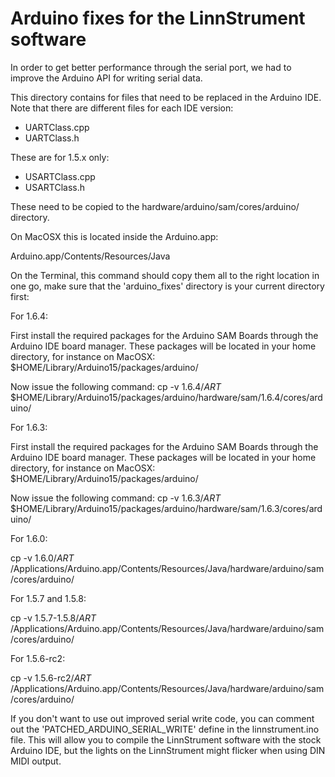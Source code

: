 Arduino fixes for the LinnStrument software
===========================================

In order to get better performance through the serial port, we had to improve
the Arduino API for writing serial data.

This directory contains for files that need to be replaced in the
Arduino IDE. Note that there are different files for each IDE version:

 * UARTClass.cpp
 * UARTClass.h

These are for 1.5.x only:

 * USARTClass.cpp
 * USARTClass.h

These need to be copied to the hardware/arduino/sam/cores/arduino/ directory.

On MacOSX this is located inside the Arduino.app:

  Arduino.app/Contents/Resources/Java

On the Terminal, this command should copy them all to the right location in
one go, make sure that the 'arduino_fixes' directory is your current directory
first:

For 1.6.4:

  First install the required packages for the Arduino SAM Boards through the Arduino IDE board manager.
  These packages will be located in your home directory, for instance on MacOSX:
  $HOME/Library/Arduino15/packages/arduino/

  Now issue the following command:
  cp -v 1.6.4/*ART* $HOME/Library/Arduino15/packages/arduino/hardware/sam/1.6.4/cores/arduino/

For 1.6.3:

  First install the required packages for the Arduino SAM Boards through the Arduino IDE board manager.
  These packages will be located in your home directory, for instance on MacOSX:
  $HOME/Library/Arduino15/packages/arduino/

  Now issue the following command:
  cp -v 1.6.3/*ART* $HOME/Library/Arduino15/packages/arduino/hardware/sam/1.6.3/cores/arduino/

For 1.6.0:

  cp -v 1.6.0/*ART* /Applications/Arduino.app/Contents/Resources/Java/hardware/arduino/sam/cores/arduino/

For 1.5.7 and 1.5.8:

  cp -v 1.5.7-1.5.8/*ART* /Applications/Arduino.app/Contents/Resources/Java/hardware/arduino/sam/cores/arduino/

For 1.5.6-rc2:

  cp -v 1.5.6-rc2/*ART* /Applications/Arduino.app/Contents/Resources/Java/hardware/arduino/sam/cores/arduino/

If you don't want to use out improved serial write code, you can comment out
the 'PATCHED_ARDUINO_SERIAL_WRITE' define in the linnstrument.ino file. This
will allow you to compile the LinnStrument software with the stock Arduino
IDE, but the lights on the LinnStrument might flicker when using DIN MIDI
output.